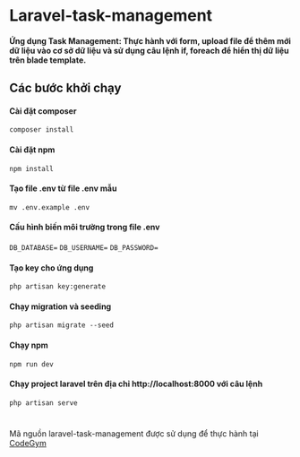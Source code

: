 # Laravel-task-management
#### Ứng dụng Task Management: Thực hành với form, upload file để thêm mới dữ liệu vào cơ sở dữ liệu và sử dụng câu lệnh if, foreach để hiển thị dữ liệu trên blade template.

## Các bước khởi chạy

#### Cài đặt composer
``composer install``

#### Cài đặt npm
``npm install``

#### Tạo file .env từ file .env mẫu
``mv .env.example .env``

#### Cấu hình biến môi trường trong file .env
``DB_DATABASE=``
``DB_USERNAME=``
``DB_PASSWORD= ``

#### Tạo key cho ứng dụng
``php artisan key:generate``

#### Chạy migration và seeding
``php artisan migrate --seed``

#### Chạy npm
``npm run dev``

#### Chạy project laravel trên địa chỉ http://localhost:8000 với câu lệnh
``php artisan serve``

#### 

# 
Mã nguồn laravel-task-management được sử dụng để thực hành tại [CodeGym](https://codegym.vn)
